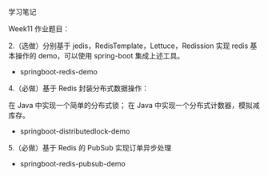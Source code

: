 学习笔记

Week11 作业题目：

2.（选做）分别基于 jedis，RedisTemplate，Lettuce，Redission 实现 redis 基本操作的 demo，可以使用 spring-boot 集成上述工具。

* springboot-redis-demo

4.（必做）基于 Redis 封装分布式数据操作：

在 Java 中实现一个简单的分布式锁；
在 Java 中实现一个分布式计数器，模拟减库存。

* springboot-distributedlock-demo

5.（必做）基于 Redis 的 PubSub 实现订单异步处理

* springboot-redis-pubsub-demo